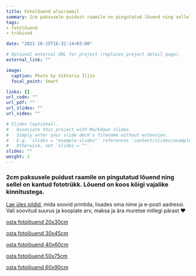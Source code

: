 ```yaml
---
title: Fotolõuend alusraamil
summary: 2cm paksusele puidust raamile on pingutatud lõuend ning sellel on kantud fototrükk
tags:
- fotolõuend
- trükised

date: "2021-10-15T16:32:14+03:00"

# Optional external URL for project (replaces project detail page).
external_link: ""

image:
  caption: Photo by Viktoria Iljin
  focal_point: Smart

links: []
url_code: ""
url_pdf: ""
url_slides: ""
url_video: ""

# Slides (optional).
#   Associate this project with Markdown slides.
#   Simply enter your slide deck's filename without extension.
#   E.g. `slides = "example-slides"` references `content/slides/example-slides.md`.
#   Otherwise, set `slides = ""`.
slides: ""
weight: 1
---
```

### 2cm paksusele puidust raamile on pingutatud lõuend ning sellel on kantud fototrükk. Lõuend on koos kõigi vajalike kinnitustega. 

[Lae üles pildid](https://www.dropbox.com/request/YulJbiklGcffXMoB7DFo), mida soovid printida, lisades oma nime ja e-posti aadressi. Vali soovitud suurus ja koopiate arv, maksa ja ära muretse millegi pärast ❤️

<a data-dpd-type="button" data-text="osta fotolõuend 20х30сm" data-variant="price-right" data-button-size="dpd-large" data-bg-color="ed11cc" data-bg-color-hover="ff1ff6" data-text-color="ffffff" data-pr-bg-color="ffffff" data-pr-color="000000" data-lightbox="1" href="https://lastefoto-ee.dpdcart.com/cart/add?product_id=216900&amp;method_id=236421">osta fotolõuend 20х30сm</a><script src="https://lastefoto-ee.dpdcart.com/dpd.js"></script>

<a data-dpd-type="button" data-text="osta fotolõuend 30х45сm" data-variant="price-right" data-button-size="dpd-large" data-bg-color="ed11cc" data-bg-color-hover="ff1ff6" data-text-color="ffffff" data-pr-bg-color="ffffff" data-pr-color="000000" data-lightbox="1" href="https://lastefoto-ee.dpdcart.com/cart/add?product_id=216901&amp;method_id=236422">osta fotolõuend 30х45сm</a><script src="https://lastefoto-ee.dpdcart.com/dpd.js"></script>

<a data-dpd-type="button" data-text="osta fotolõuend 40х60сm" data-variant="price-right" data-button-size="dpd-large" data-bg-color="ed11cc" data-bg-color-hover="ff1ff6" data-text-color="ffffff" data-pr-bg-color="ffffff" data-pr-color="000000" data-lightbox="1" href="https://lastefoto-ee.dpdcart.com/cart/add?product_id=216902&amp;method_id=236423">osta fotolõuend 40х60сm</a><script src="https://lastefoto-ee.dpdcart.com/dpd.js"></script>

<a data-dpd-type="button" data-text="osta fotolõuend 50х75сm" data-variant="price-right" data-button-size="dpd-large" data-bg-color="ed11cc" data-bg-color-hover="ff1ff6" data-text-color="ffffff" data-pr-bg-color="ffffff" data-pr-color="000000" data-lightbox="1" href="https://lastefoto-ee.dpdcart.com/cart/add?product_id=216903&amp;method_id=236424">osta fotolõuend 50х75сm</a><script src="https://lastefoto-ee.dpdcart.com/dpd.js"></script>

<a data-dpd-type="button" data-text="osta fotolõuend 60х90сm" data-variant="price-right" data-button-size="dpd-large" data-bg-color="ed11cc" data-bg-color-hover="ff1ff6" data-text-color="ffffff" data-pr-bg-color="ffffff" data-pr-color="000000" data-lightbox="1" href="https://lastefoto-ee.dpdcart.com/cart/add?product_id=216904&amp;method_id=236425">osta fotolõuend 60х90сm</a><script src="https://lastefoto-ee.dpdcart.com/dpd.js"></script>